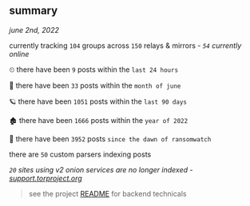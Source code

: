 
## summary
_june 2nd, 2022_

currently tracking `104` groups across `150` relays & mirrors - _`54` currently online_

⏲ there have been `9` posts within the `last 24 hours`

🦈 there have been `33` posts within the `month of june`

🪐 there have been `1051` posts within the `last 90 days`

🏚 there have been `1666` posts within the `year of 2022`

🦕 there have been `3952` posts `since the dawn of ransomwatch`

there are `50` custom parsers indexing posts

_`20` sites using v2 onion services are no longer indexed - [support.torproject.org](https://support.torproject.org/onionservices/v2-deprecation/)_

> see the project [README](https://github.com/joshhighet/ransomwatch#ransomwatch--) for backend technicals
